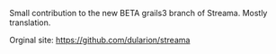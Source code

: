 
Small contribution to the new BETA grails3 branch of Streama. Mostly translation.

Orginal site: https://github.com/dularion/streama
